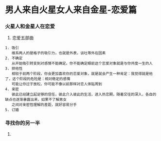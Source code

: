 # 男人来自火星女人来自金星-恋爱篇

### 火星人和金星人在恋爱
1. 恋爱五部曲
```
1. 吸引
   维系两人的是格子的吸引力，也就是外表，谈吐等外在因素
2. 不确定
   从开始吸引转变到对感情不能确定。你不能确定眼前这个恋爱对象就是与你共度一生的人
3. 排他性
   相较于前两个阶段，你会更加喜欢你的恋爱对象，就是就会产生一种肯定：我觉得就是他了，这个阶段的危险是：相对稳定的感情
   可能让你过于放松，你可能不像以前那样对恋人体贴周到
4. 亲密
   彼此已经建立起足够的信任，彼此介入彼此的生活，进入热恋期，随着交往的深入，各自的缺点也逐渐暴露出来，如果不了解男女
   之间对亲密性理解的差距，就好容易分手
5. 订婚
```

### 寻找你的另一半
1. 
   